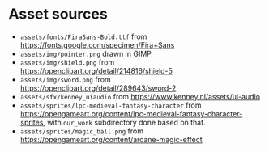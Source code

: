 # Asset sources

* `assets/fonts/FiraSans-Bold.ttf` from <https://fonts.google.com/specimen/Fira+Sans>
* `assets/img/pointer.png` drawn in GIMP
* `assets/img/shield.png` from <https://openclipart.org/detail/214816/shield-5>
* `assets/img/sword.png` from <https://openclipart.org/detail/289643/sword-2>
* `assets/sfx/kenney_uiaudio` from <https://www.kenney.nl/assets/ui-audio>
* `assets/sprites/lpc-medieval-fantasy-character` from
  <https://opengameart.org/content/lpc-medieval-fantasy-character-sprites>,
  with `our_work` subdirectory done based on that.
* `assets/sprites/magic_ball.png` from <https://opengameart.org/content/arcane-magic-effect>
